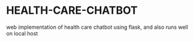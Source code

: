 # HEALTH-CARE-CHATBOT
web implementation of health care chatbot using flask, and also runs well on local host
